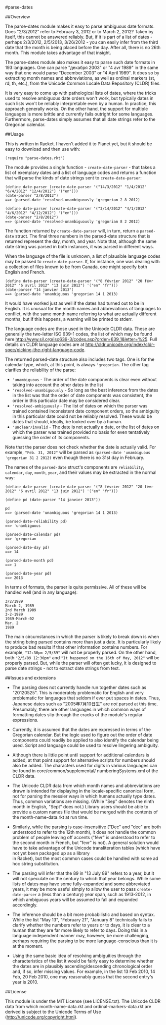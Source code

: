 #parse-dates

##Overview

The parse-dates module makes it easy to parse ambiguous date formats. Does "2/3/2012" refer to February 3, 2012 or to March 2, 2012? Taken by itself, this cannot be answered reliably. But, if it is part of a list of dates - perhaps 2/3/2012, 2/5/2013, 3/26/2012 - you can easily infer from the third date that the month is being placed before the day. After all, there is no 26th month. This module takes advantage of that insight. 

The parse-dates module also makes it easy to parse such date formats in 193 languages. One can parse "декабря 2003" or "4 avr 1989" in the same way that one would parse "December 2003" or "4 April 1989". It does so by extracting month names and abbreviations, as well as ordinal markers (st, rd, th, etc.), from the Unicode Common Locale Data Repository (CLDR) files.

It is very easy to come up with pathological lists of dates, where the tricks used to resolve ambiguous date orders won't work, but typically dates in such lists won't be reliably interpretable even by a human. In practice, this approach generally works. On the other hand, the support for multiple languages is more brittle and currently fails outright for some languages. Furthermore, parse-dates simply assumes that all date strings refer to the Gregorian calendar.  

##Usage

This is written in Racket. I haven't added it to Planet yet, but it should be easy to download and then use with:

	(require "parse-dates.rkt")

The module provides a single function - `create-date-parser` - that takes a list of exemplary dates and a list of language codes and returns a function that will parse the kinds of date strings sent to `create-date-parser`:

	(define date-parser (create-date-parser '("14/3/2012" "1/4/2012" "6/4/2012" "12/4/2012") '("en")))
	(date-parser "2/8/2012")
	==> (parsed-date 'resolved-unambiguously 'gregorian 2 8 2012)

	(define date-parser (create-date-parser '("3/14/2012" "4/1/2012" "4/6/2012" "4/12/2012") '("en")))
	(date-parser "2/8/2012")
	==> (parsed-date 'resolved-unambiguously 'gregorian 8 2 2012)

The function returned by `create-date-parser` will, in turn, return a `parsed-date` struct. The final three numbers in the parsed-date structure that is returned represent the day, month, and year.  Note that, although the same date string was parsed in both instances, it was parsed in different ways.

When the language of the file is unknown, a list of plausible language codes may be passed to `create-date-parser`.  If, for instance, one was dealing with a collection of files known to be from Canada, one might specify both English and French.

	(define date-parser (create-date-parser '("8 février 2012" "20 févr 2012" "6 avril 2012" "13 juin 2012") '("en" "fr")))
	(date-parser "14 janvier 2013")
	==> (parsed-date 'unambiguous 'gregorian 14 1 2013)

It would have worked just as well if the dates had turned out to be in English. It is unusual for the month names and abbreviations of languages to conflict, with the same month name referring to what are actually different months, but if this happens, a warning will be printed to stderr.

The language codes are those used in the Unicode CLDR data. These are generally the two-letter ISO 639-1 codes, the list of which may be found here <http://www.sil.org/iso639-3/codes.asp?order=639_1&letter=%25>. Full details on CLDR language codes are at <http://cldr.unicode.org/index/cldr-spec/picking-the-right-language-code>.

The returned parsed-date structure also includes two tags.  One is for the calendar type, which, at this point, is always `'gregorian`. The other tag clarifies the reliability of the parse:

* `'unambiguous` - The order of the date components is clear even without taking into account the other dates in the list
* `'resolved-unambiguously` - So long as the best inference from the dates in the list was that the order of date components was consistent, the order in this particular date may be considered clear.
* `'resolved-ambiguously` - The list of dates on which the parser was trained contained inconsistent date component orders,
so the ambiguity in this particular date could not be reliably resolved. These would be dates that should, ideally, be looked over by a human.
* `'unclear/invalid` - The date is not actually a date, or the list of dates on which the parser was trained provided no basis for even tentatively guessing the order of its components.

Note that the parser does not check whether the date is actually valid. For example, `"Feb. 31, 2012"` will be
parsed as `(parsed-date 'unambiguous 'gregorian 31 2 2012)` even though there is no 31st day in February.

The names of the `parsed-date` struct's components are `reliability`, `calendar`, `day`, `month`, `year`, and their values may be extracted in the normal way:

	(define date-parser (create-date-parser '("8 février 2012" "20 févr 2012" "6 avril 2012" "13 juin 2012") '("en" "fr")))
	
	(define pd (date-parser "14 janvier 2013"))
	
	pd
	==> (parsed-date 'unambiguous 'gregorian 14 1 2013)
	
	(parsed-date-reliability pd)
	==> 'unambiguous
	
	(parsed-date-calendar pd)
	==> 'gregorian
	
	(parsed-date-day pd)
	==> 14
	
	(parsed-date-month pd)
	==> 1
	
	(parsed-date-year pd)
	==> 2013

In terms of formats, the parser is quite permissive. All of these will be handled well (and in any language):

	3/2/1989
	March 2, 1989
	2nd March 1989
	3-2-1989
	1989-March-02
	Mar. 2
	1989

The main circumstances in which the parser is likely to break down is when the string being parsed contains more than just
a date. It is particularly likely to produce bad results if that other information contains numbers. For example, 
`"12:30pm 2/5/89"` will not be properly parsed. On the other hand, both `"2/5/89 12:30pm"` and `"It happened on the 16th of May,
2012"` will be properly parsed. But, while the parser will often get lucky, it is designed to parse date strings - not to 
extract date strings from text.

##Issues and extensions

* The parsing does not currently handle run together dates such as "20120525". This is moderately problematic for English and very 
  problematic for languages that seldom if ever put spaces in dates. Thus, Japanese dates such as "2005年7月10日生" are *not* parsed at 
  this time. Presumably, there are other languages in which common ways of formatting dates slip through the cracks of the
  module's regular expressions.

* Currently, it is assumed that the dates are expressed in terms of the Gregorian calendar. But the logic used to figure
  out the order of date components could readily be applied to also identify the calendar being used. Script and language could be used 
  to resolve lingering ambiguity.

* Although there is little point until support for additional calendars is added, at that point support for alternative scripts for 
  numbers should also be added. The characters used for digits in various languages can be found in core/common/supplemental/
  numberingSystems.xml of the CLDR data.

* The Unicode CLDR data from which month names and abbreviations are drawn is intended for displaying in the locale-specific canonical form, not for parsing the messier ways in which humans actually type dates. Thus, common variations are missing. (While "Sep" denotes  the ninth month in English, "Sept" does not.) Library users should be able to provide a custom names file that would be merged with the contents of the month-name-data.rkt at run time.

* Similarly, while the parsing is case-insensitive ("Dec" and "dec" are both understood to refer to the 12th month), it does not handle 
  the common problem of people leaving off accents ("févr" is understood to refer to the second month in French, but "fevr" is not). A 
  general solution would have to take advantage of the Unicode transliteration tables (which have not yet been packaged up as a library  
  in Racket), but the most common cases could be handled with some ad hoc string substitution.

* The parsing will infer that the 89 in "13 July 89" refers to a year, but it will not speculate on the century to which 
  that year belongs. While some lists of dates may have some fully-expanded and some abbreviated years, it may be more useful simply
  to allow the user to pass `create-date-parser` a (less than a century) year span, such as 1913-2012, in which ambiguous years will
  be assumed to fall and expanded accordingly.

* The inference should be a bit more probabilistic and based on syntax. While the list "May 13", "February 21", "January 8"
  technically fails to clarify whether the numbers refer to years or to days, it is clear to a human that they are far
  more likely to refer to days. Doing this in a language independent manner may, however, be more challenging, perhaps requiring the
  parsing to be more language-conscious than it is at the moment.

* Using the same basic idea of resolving ambiguities through the characteristics of the list it would be fairly easy to
  determine whether the dates are in plausibly ascending/descending chronological order and, if so, infer missing values.
  For example, in the list 13 Feb 2010, 14 Feb, 20 Feb 2010, one may reasonably guess that the second entry's year is 2010. 

##License

This module is under the MIT License (see LICENSE.txt). The Unicode CLDR data from which month-name-data.rkt and ordinal-markers-data.rkt are derived is subject to the Unicode Terms of Use (http://unicode.org/copyright.html).
